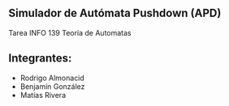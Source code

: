 ## Simulador de Autómata Pushdown (APD)
Tarea INFO 139 Teoría de Automatas
## Integrantes:
- Rodrigo Almonacid
- Benjamín González
- Matías Rivera	


